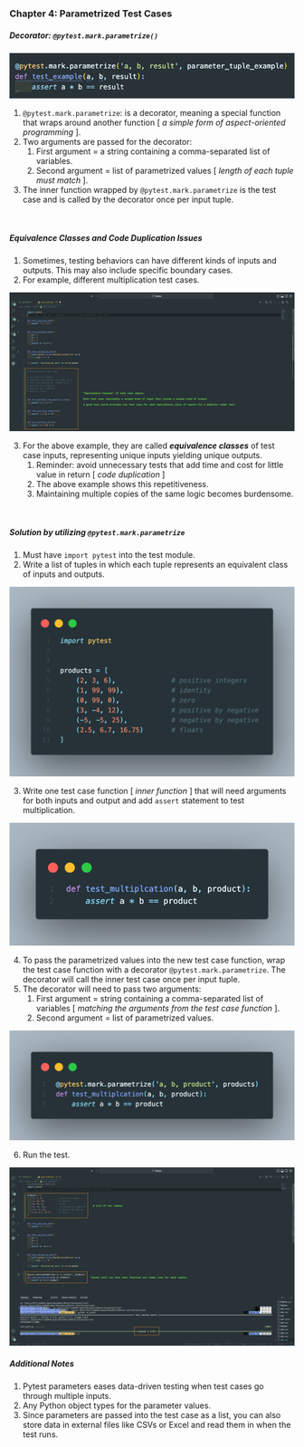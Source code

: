 ### Chapter 4: Parametrized Test Cases

##### Decorator: `@pytest.mark.parametrize()`

![](../img/pytest_13.png)

1. `@pytest.mark.parametrize`: is a decorator, meaning a special function that wraps around another function [ _a simple form of aspect-oriented programming_ ].
2. Two arguments are passed for the decorator:
   1. First argument = a string containing a comma-separated list of variables.
   2. Second argument = list of parametrized values [ _length of each tuple must match_ ].
3. The inner function wrapped by `@pytest.mark.parametrize` is the test case and is called by the decorator once per input tuple.
<br>

##### Equivalence Classes and Code Duplication Issues

1. Sometimes, testing behaviors can have different kinds of inputs and outputs. This may also include specific boundary cases.
2. For example, different multiplication test cases. 

![](../img/pytest_14.png)

3. For the above example, they are called ***equivalence classes*** of test case inputs, representing unique inputs yielding unique outputs.
   1. Reminder: avoid unnecessary tests that add time and cost for little value in return [ _code duplication_ ]
   2. The above example shows this repetitiveness. 
   3. Maintaining multiple copies of the same logic becomes burdensome.
<br>

##### Solution by utilizing `@pytest.mark.parametrize`

1. Must have `import pytest` into the test module.
2. Write a list of tuples in which each tuple represents an equivalent class of inputs and outputs. 

![](../img/pytest_15.png)

3. Write one test case function [ _inner function_ ] that will need arguments for both inputs and output and add `assert` statement to test multiplication.

![](../img/pytest_16.png)

4. To pass the parametrized values into the new test case function, wrap the test case function with a decorator `@pytest.mark.parametrize`. The decorator will call the inner test case once per input tuple.
5. The decorator will need to pass two arguments:
   1. First argument = string containing a comma-separated list of variables [ _matching the arguments from the test case function_ ].
   2. Second argument = list of parametrized values.

![](../img/pytest_17.png)

6. Run the test.

![](../img/pytest_18.png)
<br>

##### Additional Notes

1. Pytest parameters eases data-driven testing when test cases go through multiple inputs.
2. Any Python object types for the parameter values.
3. Since parameters are passed into the test case as a list, you can also store data in external files like CSVs or Excel and read them in when the test runs.